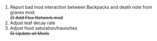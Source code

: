 1) Report bad mod interaction between Backpacks and death note from graves mod.  
~~2) Add Flux Network mod~~  
3) Adjust leaf decay rate  
4) Adjust food saturation/haunches  
~~5) Update all Mods~~  